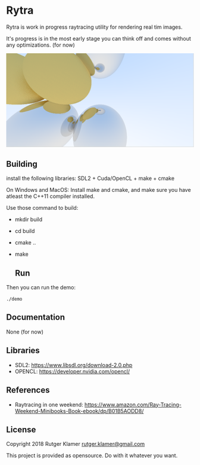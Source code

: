 Rytra
====

Rytra is work in progress raytracing utility for rendering real tim images.

It's progress is in the most early stage you can think off and comes without any optimizations. (for now)

![](scr.png?raw=true)


Building
-----

install the following libraries:
SDL2 + Cuda/OpenCL + make + cmake

On Windows and MacOS:
Install make and cmake, and make sure you have atleast the C++11 compiler installed.
  
Use those command to build:

- mkdir build
- cd build
- cmake ..
- make

  Run
  -----
Then you can run the demo:

	./demo


  Documentation
  -----
  None (for now)

Libraries
---------

- SDL2: <https://www.libsdl.org/download-2.0.php>
- OPENCL: <https://developer.nvidia.com/opencl/>


References
-------
- Raytracing in one weekend: <https://www.amazon.com/Ray-Tracing-Weekend-Minibooks-Book-ebook/dp/B01B5AODD8/>

License
-------

Copyright 2018 Rutger Klamer <rutger.klamer@gmail.com>

This project is provided as opensource. Do with it whatever you want.
